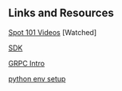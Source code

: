 ## Links and Resources

[Spot 101 Videos](https://www.youtube.com/playlist?list=PLwQV1NIf0wR7WJcQWjRzpFcM-TbQkpu0r)
[Watched]

[SDK](https://dev.bostondynamics.com/readme)

[GRPC Intro](https://grpc.io/docs/what-is-grpc/introduction/)

[python env setup](https://dev.bostondynamics.com/docs/python/quickstart)

